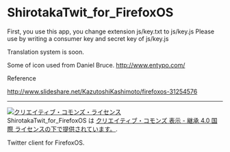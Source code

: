 ShirotakaTwit_for_FirefoxOS
===========================

First, you use this app, you change extension js/key.txt to js/key.js
Please use by writing a consumer key and secret key of js/key.js



Translation system is soon.


Some of icon used from Daniel Bruce.
http://www.entypo.com/


Reference

http://www.slideshare.net/KazutoshiKashimoto/firefoxos-31254576

---------------------------------------------------------------

<a rel="license" href="http://creativecommons.org/licenses/by-sa/4.0/"><img alt="クリエイティブ・コモンズ・ライセンス" style="border-width:0" src="https://i.creativecommons.org/l/by-sa/4.0/88x31.png" /></a><br /><span xmlns:dct="http://purl.org/dc/terms/" property="dct:title">ShirotakaTwit_for_FirefoxOS</span> は <a rel="license" href="http://creativecommons.org/licenses/by-sa/4.0/">クリエイティブ・コモンズ 表示 - 継承 4.0 国際 ライセンスの下で提供されています。</a>.



Twitter client for FirefoxOS.
